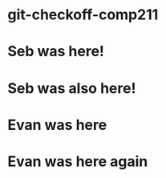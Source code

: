 # git-checkoff-comp211

# Seb was here!

# Seb was also here!
# Evan was here

# Evan was here again

